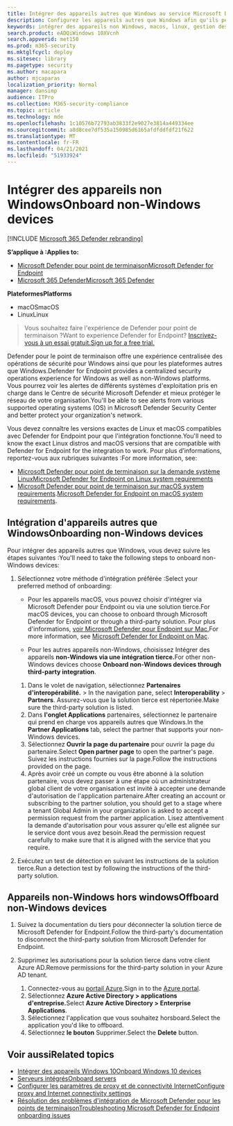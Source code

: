 ```yaml
---
title: Intégrer des appareils autres que Windows au service Microsoft Defender for Endpoint
description: Configurez les appareils autres que Windows afin qu'ils peuvent envoyer des données de capteur au service Microsoft Defender for Endpoint.
keywords: intégrer des appareils non Windows, macos, linux, gestion des appareils, configurer Microsoft Defender pour les appareils Endpoint
search.product: eADQiWindows 10XVcnh
search.appverid: met150
ms.prod: m365-security
ms.mktglfcycl: deploy
ms.sitesec: library
ms.pagetype: security
ms.author: macapara
author: mjcaparas
localization_priority: Normal
manager: dansimp
audience: ITPro
ms.collection: M365-security-compliance
ms.topic: article
ms.technology: mde
ms.openlocfilehash: 1c10576b72793ab3833f2e9027e3814a449334ee
ms.sourcegitcommit: a8d8cee7df535a150985d6165afdfddfdf21f622
ms.translationtype: MT
ms.contentlocale: fr-FR
ms.lasthandoff: 04/21/2021
ms.locfileid: "51933924"
---
```

# <a name="onboard-non-windows-devices"></a><span data-ttu-id="a6a2d-104">Intégrer des appareils non Windows</span><span class="sxs-lookup"><span data-stu-id="a6a2d-104">Onboard non-Windows devices</span></span>

[!INCLUDE [Microsoft 365 Defender rebranding](../../includes/microsoft-defender.md)]


<span data-ttu-id="a6a2d-105">**S’applique à :**</span><span class="sxs-lookup"><span data-stu-id="a6a2d-105">**Applies to:**</span></span>
- [<span data-ttu-id="a6a2d-106">Microsoft Defender pour point de terminaison</span><span class="sxs-lookup"><span data-stu-id="a6a2d-106">Microsoft Defender for Endpoint</span></span>](https://go.microsoft.com/fwlink/p/?linkid=2154037)
- [<span data-ttu-id="a6a2d-107">Microsoft 365 Defender</span><span class="sxs-lookup"><span data-stu-id="a6a2d-107">Microsoft 365 Defender</span></span>](https://go.microsoft.com/fwlink/?linkid=2118804)

<span data-ttu-id="a6a2d-108">**Plateformes**</span><span class="sxs-lookup"><span data-stu-id="a6a2d-108">**Platforms**</span></span>
- <span data-ttu-id="a6a2d-109">macOS</span><span class="sxs-lookup"><span data-stu-id="a6a2d-109">macOS</span></span>
- <span data-ttu-id="a6a2d-110">Linux</span><span class="sxs-lookup"><span data-stu-id="a6a2d-110">Linux</span></span>

><span data-ttu-id="a6a2d-111">Vous souhaitez faire l'expérience de Defender pour point de terminaison ?</span><span class="sxs-lookup"><span data-stu-id="a6a2d-111">Want to experience Defender for Endpoint?</span></span> [<span data-ttu-id="a6a2d-112">Inscrivez-vous à un essai gratuit.</span><span class="sxs-lookup"><span data-stu-id="a6a2d-112">Sign up for a free trial.</span></span>](https://www.microsoft.com/microsoft-365/windows/microsoft-defender-atp?ocid=docs-wdatp-nonwindows-abovefoldlink) 

<span data-ttu-id="a6a2d-113">Defender pour le point de terminaison offre une expérience centralisée des opérations de sécurité pour Windows ainsi que pour les plateformes autres que Windows.</span><span class="sxs-lookup"><span data-stu-id="a6a2d-113">Defender for Endpoint provides a centralized security operations experience for Windows as well as non-Windows platforms.</span></span> <span data-ttu-id="a6a2d-114">Vous pourrez voir les alertes de différents systèmes d'exploitation pris en charge dans le Centre de sécurité Microsoft Defender et mieux protéger le réseau de votre organisation.</span><span class="sxs-lookup"><span data-stu-id="a6a2d-114">You'll be able to see alerts from various supported operating systems (OS) in Microsoft Defender Security Center and better protect your organization's network.</span></span> 

<span data-ttu-id="a6a2d-115">Vous devez connaître les versions exactes de Linux et macOS compatibles avec Defender for Endpoint pour que l'intégration fonctionne.</span><span class="sxs-lookup"><span data-stu-id="a6a2d-115">You'll need to know the exact Linux distros and macOS versions that are compatible with Defender for Endpoint for the integration to work.</span></span> <span data-ttu-id="a6a2d-116">Pour plus d’informations, reportez-vous aux rubriques suivantes :</span><span class="sxs-lookup"><span data-stu-id="a6a2d-116">For more information, see:</span></span>
- [<span data-ttu-id="a6a2d-117">Microsoft Defender pour point de terminaison sur la demande système Linux</span><span class="sxs-lookup"><span data-stu-id="a6a2d-117">Microsoft Defender for Endpoint on Linux system requirements</span></span>](microsoft-defender-endpoint-linux.md#system-requirements)  
- <span data-ttu-id="a6a2d-118">[Microsoft Defender pour point de terminaison sur macOS system requirements](microsoft-defender-endpoint-mac.md#system-requirements).</span><span class="sxs-lookup"><span data-stu-id="a6a2d-118">[Microsoft Defender for Endpoint on macOS system requirements](microsoft-defender-endpoint-mac.md#system-requirements).</span></span>

## <a name="onboarding-non-windows-devices"></a><span data-ttu-id="a6a2d-119">Intégration d'appareils autres que Windows</span><span class="sxs-lookup"><span data-stu-id="a6a2d-119">Onboarding non-Windows devices</span></span>
<span data-ttu-id="a6a2d-120">Pour intégrer des appareils autres que Windows, vous devez suivre les étapes suivantes :</span><span class="sxs-lookup"><span data-stu-id="a6a2d-120">You'll need to take the following steps to onboard non-Windows devices:</span></span>
1. <span data-ttu-id="a6a2d-121">Sélectionnez votre méthode d'intégration préférée :</span><span class="sxs-lookup"><span data-stu-id="a6a2d-121">Select your preferred method of onboarding:</span></span>

   - <span data-ttu-id="a6a2d-122">Pour les appareils macOS, vous pouvez choisir d'intégrer via Microsoft Defender pour Endpoint ou via une solution tierce.</span><span class="sxs-lookup"><span data-stu-id="a6a2d-122">For macOS devices, you can choose to onboard through Microsoft Defender for Endpoint or through a third-party solution.</span></span> <span data-ttu-id="a6a2d-123">Pour plus d'informations, [voir Microsoft Defender pour Endpoint sur Mac.](https://docs.microsoft.com/microsoft-365/security/defender-endpoint/microsoft-defender-endpoint-mac)</span><span class="sxs-lookup"><span data-stu-id="a6a2d-123">For more information, see [Microsoft Defender for Endpoint on Mac](https://docs.microsoft.com/microsoft-365/security/defender-endpoint/microsoft-defender-endpoint-mac).</span></span>

   - <span data-ttu-id="a6a2d-124">Pour les autres appareils non-Windows, choisissez Intégrer des appareils **non-Windows via une intégration tierce.**</span><span class="sxs-lookup"><span data-stu-id="a6a2d-124">For other non-Windows devices choose **Onboard non-Windows devices through third-party integration**.</span></span>   
    1. <span data-ttu-id="a6a2d-125">Dans le volet de navigation, sélectionnez **Partenaires d'interopérabilité.**  >  </span><span class="sxs-lookup"><span data-stu-id="a6a2d-125">In the navigation pane, select **Interoperability** > **Partners**.</span></span> <span data-ttu-id="a6a2d-126">Assurez-vous que la solution tierce est répertoriée.</span><span class="sxs-lookup"><span data-stu-id="a6a2d-126">Make sure the third-party solution is listed.</span></span>
    2. <span data-ttu-id="a6a2d-127">Dans **l'onglet Applications** partenaires, sélectionnez le partenaire qui prend en charge vos appareils autres que Windows.</span><span class="sxs-lookup"><span data-stu-id="a6a2d-127">In the **Partner Applications** tab, select the partner that supports your non-Windows devices.</span></span>
    3. <span data-ttu-id="a6a2d-128">Sélectionnez **Ouvrir la page du partenaire** pour ouvrir la page du partenaire.</span><span class="sxs-lookup"><span data-stu-id="a6a2d-128">Select **Open partner page** to open the partner's page.</span></span> <span data-ttu-id="a6a2d-129">Suivez les instructions fournies sur la page.</span><span class="sxs-lookup"><span data-stu-id="a6a2d-129">Follow the instructions provided on the page.</span></span>
    4. <span data-ttu-id="a6a2d-130">Après avoir créé un compte ou vous être abonné à la solution partenaire, vous devez passer à une étape où un administrateur global client de votre organisation est invité à accepter une demande d'autorisation de l'application partenaire.</span><span class="sxs-lookup"><span data-stu-id="a6a2d-130">After creating an account or subscribing to the partner solution, you should get to a stage where a tenant Global Admin in your organization is asked to accept a permission request from the partner application.</span></span> <span data-ttu-id="a6a2d-131">Lisez attentivement la demande d'autorisation pour vous assurer qu'elle est alignée sur le service dont vous avez besoin.</span><span class="sxs-lookup"><span data-stu-id="a6a2d-131">Read the permission request carefully to make sure that it is aligned with the service that you require.</span></span> 

        
2. <span data-ttu-id="a6a2d-132">Exécutez un test de détection en suivant les instructions de la solution tierce.</span><span class="sxs-lookup"><span data-stu-id="a6a2d-132">Run a detection test by following the instructions of the third-party solution.</span></span>

## <a name="offboard-non-windows-devices"></a><span data-ttu-id="a6a2d-133">Appareils non-Windows hors windows</span><span class="sxs-lookup"><span data-stu-id="a6a2d-133">Offboard non-Windows devices</span></span>

1. <span data-ttu-id="a6a2d-134">Suivez la documentation du tiers pour déconnecter la solution tierce de Microsoft Defender for Endpoint.</span><span class="sxs-lookup"><span data-stu-id="a6a2d-134">Follow the third-party's documentation to disconnect the third-party solution from Microsoft Defender for Endpoint.</span></span>

2. <span data-ttu-id="a6a2d-135">Supprimez les autorisations pour la solution tierce dans votre client Azure AD.</span><span class="sxs-lookup"><span data-stu-id="a6a2d-135">Remove permissions for the third-party solution in your Azure AD tenant.</span></span>
   1. <span data-ttu-id="a6a2d-136">Connectez-vous au [portail Azure](https://portal.azure.com).</span><span class="sxs-lookup"><span data-stu-id="a6a2d-136">Sign in to the [Azure portal](https://portal.azure.com).</span></span>
   2. <span data-ttu-id="a6a2d-137">Sélectionnez **Azure Active Directory > applications d'entreprise.**</span><span class="sxs-lookup"><span data-stu-id="a6a2d-137">Select **Azure Active Directory > Enterprise Applications**.</span></span>
   3. <span data-ttu-id="a6a2d-138">Sélectionnez l'application que vous souhaitez horsboard.</span><span class="sxs-lookup"><span data-stu-id="a6a2d-138">Select the application you'd like to offboard.</span></span>
   4. <span data-ttu-id="a6a2d-139">Sélectionnez **le bouton** Supprimer.</span><span class="sxs-lookup"><span data-stu-id="a6a2d-139">Select the **Delete** button.</span></span>


## <a name="related-topics"></a><span data-ttu-id="a6a2d-140">Voir aussi</span><span class="sxs-lookup"><span data-stu-id="a6a2d-140">Related topics</span></span>
- [<span data-ttu-id="a6a2d-141">Intégrer des appareils Windows 10</span><span class="sxs-lookup"><span data-stu-id="a6a2d-141">Onboard Windows 10 devices</span></span>](configure-endpoints.md)
- [<span data-ttu-id="a6a2d-142">Serveurs intégrés</span><span class="sxs-lookup"><span data-stu-id="a6a2d-142">Onboard servers</span></span>](configure-server-endpoints.md)
- [<span data-ttu-id="a6a2d-143">Configurer les paramètres de proxy et de connectivité Internet</span><span class="sxs-lookup"><span data-stu-id="a6a2d-143">Configure proxy and Internet connectivity settings</span></span>](configure-proxy-internet.md)
- [<span data-ttu-id="a6a2d-144">Résolution des problèmes d'intégration de Microsoft Defender pour les points de terminaison</span><span class="sxs-lookup"><span data-stu-id="a6a2d-144">Troubleshooting Microsoft Defender for Endpoint onboarding issues</span></span>](troubleshoot-onboarding.md)
